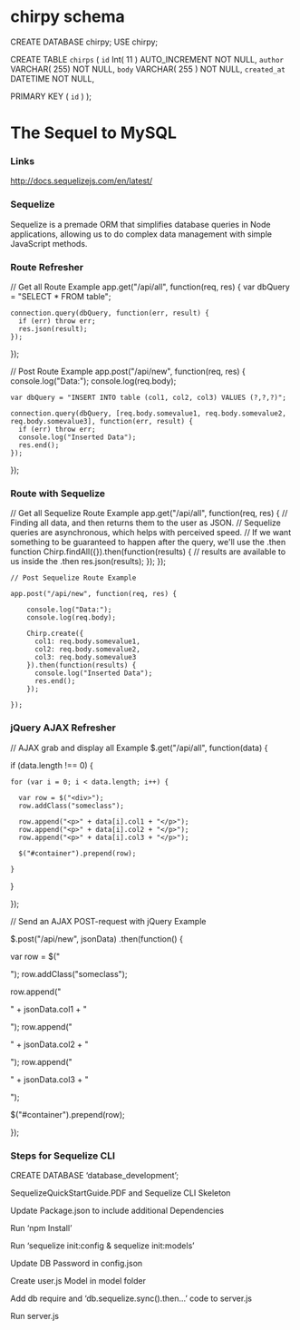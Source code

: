 
# chirpy schema
CREATE DATABASE chirpy;
USE chirpy;

CREATE TABLE `chirps` (
  `id` Int( 11 ) AUTO_INCREMENT NOT NULL,
  `author` VARCHAR( 255) NOT NULL,
  `body` VARCHAR( 255 ) NOT NULL,
  `created_at` DATETIME NOT NULL,

  PRIMARY KEY ( `id` ) 
);

# The Sequel to MySQL

### Links
http://docs.sequelizejs.com/en/latest/

### Sequelize
Sequelize is a premade ORM that simplifies database queries in Node applications, allowing us to do complex data management with simple JavaScript methods.

### Route Refresher

  // Get all Route Example
  app.get("/api/all", function(req, res) {
    var dbQuery = "SELECT * FROM table";

    connection.query(dbQuery, function(err, result) {
      if (err) throw err;
      res.json(result);
    });
  });

 // Post Route Example
  app.post("/api/new", function(req, res) {
    console.log("Data:");
    console.log(req.body);

    var dbQuery = "INSERT INTO table (col1, col2, col3) VALUES (?,?,?)";

    connection.query(dbQuery, [req.body.somevalue1, req.body.somevalue2, req.body.somevalue3], function(err, result) {
      if (err) throw err;
      console.log("Inserted Data");
      res.end();
    });
  });

### Route with Sequelize

  // Get all Sequelize Route Example
  app.get("/api/all", function(req, res) {
    // Finding all data, and then returns them to the user as JSON.
    // Sequelize queries are asynchronous, which helps with perceived speed.
    // If we want something to be guaranteed to happen after the query, we'll use the .then function
    Chirp.findAll({}).then(function(results) {
      // results are available to us inside the .then
      res.json(results);
    });
  });

    // Post Sequelize Route Example

    app.post("/api/new", function(req, res) {

        console.log("Data:");
        console.log(req.body);

        Chirp.create({
          col1: req.body.somevalue1,
          col2: req.body.somevalue2,
          col3: req.body.somevalue3
        }).then(function(results) {
          console.log("Inserted Data");
          res.end();
        });

    });


### jQuery AJAX Refresher

// AJAX grab and display all Example
$.get("/api/all", function(data) {

  if (data.length !== 0) {

    for (var i = 0; i < data.length; i++) {

      var row = $("<div>");
      row.addClass("someclass");

      row.append("<p>" + data[i].col1 + "</p>");
      row.append("<p>" + data[i].col2 + "</p>");
      row.append("<p>" + data[i].col3 + "</p>");

      $("#container").prepend(row);

    }

  }

});

// Send an AJAX POST-request with jQuery Example

$.post("/api/new", jsonData)
.then(function() {

  var row = $("<div>");
  row.addClass("someclass");

  row.append("<p>" + jsonData.col1 + "</p>");
  row.append("<p>" + jsonData.col2 + "</p>");
  row.append("<p>" + jsonData.col3 + "</p>");

  $("#container").prepend(row);

});

### Steps for Sequelize CLI

CREATE DATABASE ‘database_development’;

SequelizeQuickStartGuide.PDF and Sequelize CLI Skeleton

Update Package.json to include additional Dependencies

Run ‘npm Install’

Run ‘sequelize init:config & sequelize init:models’

Update DB Password in config.json

Create user.js Model in model folder

Add db require and ‘db.sequelize.sync().then…’ code to server.js

Run server.js



